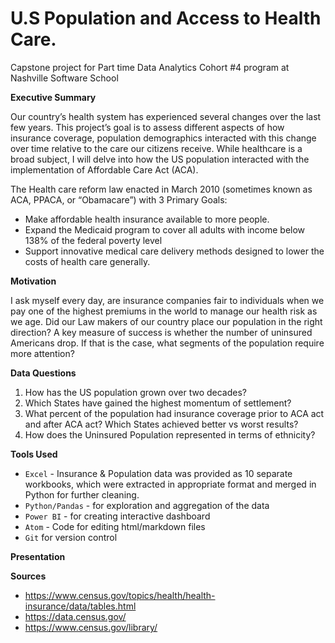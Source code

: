 # U.S Population and Access to Health Care.

Capstone project for Part time Data Analytics Cohort #4 program at Nashville Software School

**Executive Summary**

Our country’s health system has experienced several changes over the last few years. This project’s goal is to assess different aspects of how insurance coverage, population demographics interacted with this change over time relative to the care our citizens receive. While healthcare is a broad subject, I will delve into how the US population interacted with the implementation of Affordable Care Act (ACA).

The Health care reform law enacted in March 2010 (sometimes known as ACA, PPACA, or “Obamacare”) with
 3 Primary Goals:

 -  Make affordable health insurance available to more people.
 - Expand the Medicaid program to cover all adults with income below 138% of the federal poverty level
 - Support innovative medical care delivery methods designed to lower the costs of health care generally.


 **Motivation**

 I ask myself every day, are insurance companies fair to individuals when we pay one of the highest premiums in the world to manage our health risk as we age. Did our Law makers of our country place our population in the right direction? A key measure of success is whether the number of uninsured Americans drop. If that is the case, what segments of the population require more attention?

 **Data Questions**

 1. How has the US population grown over two decades?
 2. Which States have gained the highest momentum of settlement?
 3. What percent of the population had insurance coverage prior to ACA act and after ACA act? Which States achieved better vs worst results?
 4. How does the Uninsured Population represented in terms of ethnicity?

**Tools Used**

- `Excel` - Insurance & Population data was provided as 10 separate workbooks, which were extracted in appropriate format and merged in Python for further cleaning.
- `Python/Pandas` - for exploration and aggregation of the data
- `Power BI` - for creating interactive dashboard
- `Atom` - Code for editing html/markdown files
- `Git` for version control

**Presentation**

**Sources**
- https://www.census.gov/topics/health/health-insurance/data/tables.html
- https://data.census.gov/
- https://www.census.gov/library/
